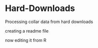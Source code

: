# Hard-Downloads
Processing collar data from hard downloads

creating a readme file

now editing it from R